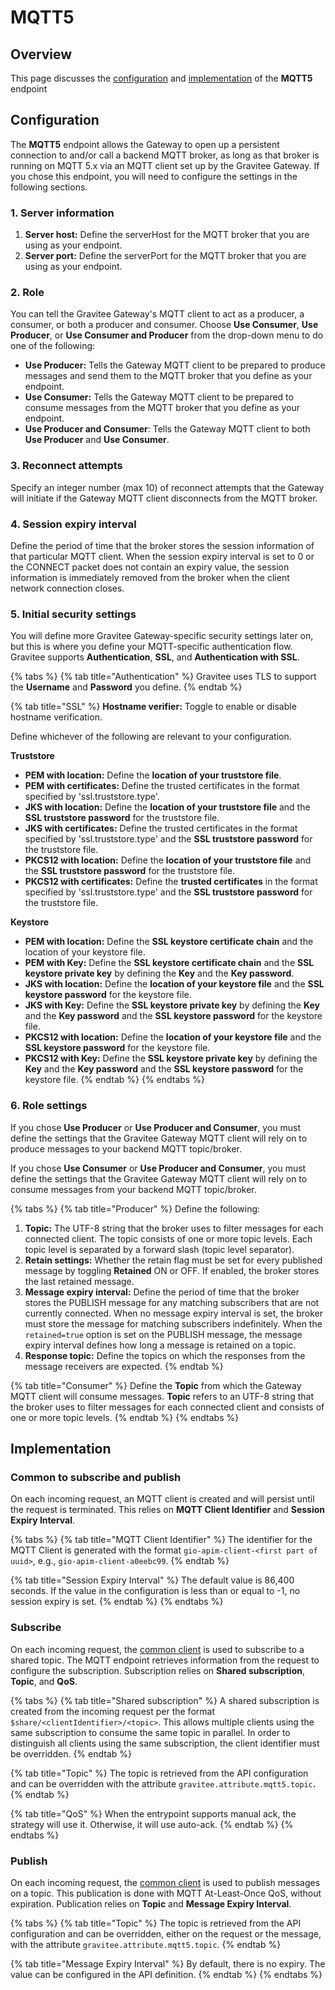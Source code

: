 # MQTT5

## Overview

This page discusses the [configuration](mqtt5.md#configuration) and [implementation](mqtt5.md#implementation) of the **MQTT5** endpoint

## Configuration

The **MQTT5** endpoint allows the Gateway to open up a persistent connection to and/or call a backend MQTT broker, as long as that broker is running on MQTT 5.x via an MQTT client set up by the Gravitee Gateway. If you chose this endpoint, you will need to configure the settings in the following sections.

### 1. Server information

1. **Server host:** Define the serverHost for the MQTT broker that you are using as your endpoint.
2. **Server port:** Define the serverPort for the MQTT broker that you are using as your endpoint.

### 2. Role

You can tell the Gravitee Gateway's MQTT client to act as a producer, a consumer, or both a producer and consumer. Choose **Use Consumer**, **Use Producer**, or **Use Consumer and Producer** from the drop-down menu to do one of the following:

* **Use Producer:** Tells the Gateway MQTT client to be prepared to produce messages and send them to the MQTT broker that you define as your endpoint.
* **Use Consumer:** Tells the Gateway MQTT client to be prepared to consume messages from the MQTT broker that you define as your endpoint.
* **Use Producer and Consumer**: Tells the Gateway MQTT client to both **Use Producer** and **Use Consumer**.

### 3. Reconnect attempts

Specify an integer number (max 10) of reconnect attempts that the Gateway will initiate if the Gateway MQTT client disconnects from the MQTT broker.

### **4. Session expiry interval**

Define the period of time that the broker stores the session information of that particular MQTT client. When the session expiry interval is set to 0 or the CONNECT packet does not contain an expiry value, the session information is immediately removed from the broker when the client network connection closes.

### 5. Initial security settings

You will define more Gravitee Gateway-specific security settings later on, but this is where you define your MQTT-specific authentication flow. Gravitee supports **Authentication**, **SSL**, and **Authentication with SSL**.

{% tabs %}
{% tab title="Authentication" %}
Gravitee uses TLS to support the **Username** and **Password** you define.
{% endtab %}

{% tab title="SSL" %}
**Hostname verifier:** Toggle to enable or disable hostname verification.

Define whichever of the following are relevant to your configuration.

**Truststore**

* **PEM with location:** Define the **location of your truststore file**.
* **PEM with certificates:** Define the trusted certificates in the format specified by 'ssl.truststore.type'.
* **JKS with location:** Define the **location of your truststore file** and the **SSL truststore password** for the truststore file.
* **JKS with certificates:** Define the trusted certificates in the format specified by 'ssl.truststore.type' and the **SSL truststore password** for the truststore file.
* **PKCS12 with location:** Define the **location of your truststore file** and the **SSL truststore password** for the truststore file.
* **PKCS12 with certificates:** Define the **trusted certificates** in the format specified by 'ssl.truststore.type' and the **SSL truststore password** for the truststore file.

**Keystore**

* **PEM with location:** Define the **SSL keystore certificate chain** and the location of your keystore file.
* **PEM with Key:** Define the **SSL keystore certificate chain** and the **SSL keystore private key** by defining the **Key** and the **Key password**.
* **JKS with location:** Define the **location of your keystore file** and the **SSL keystore password** for the keystore file.
* **JKS with Key:** Define the **SSL keystore private key** by defining the **Key** and the **Key password** and the **SSL keystore password** for the keystore file.
* **PKCS12 with location:** Define the **location of your keystore file** and the **SSL keystore password** for the keystore file.
* **PKCS12 with Key:** Define the **SSL keystore private key** by defining the **Key** and the **Key password** and the **SSL keystore password** for the keystore file.
{% endtab %}
{% endtabs %}

### 6. Role settings

If you chose **Use Producer** or **Use Producer and Consumer**, you must define the settings that the Gravitee Gateway MQTT client will rely on to produce messages to your backend MQTT topic/broker.

If you chose **Use Consumer** or **Use Producer and Consumer**, you must define the settings that the Gravitee Gateway MQTT client will rely on to consume messages from your backend MQTT topic/broker.&#x20;

{% tabs %}
{% tab title="Producer" %}
Define the following:

1. **Topic:** The UTF-8 string that the broker uses to filter messages for each connected client. The topic consists of one or more topic levels. Each topic level is separated by a forward slash (topic level separator).
2. **Retain settings:** Whether the retain flag must be set for every published message by toggling **Retained** ON or OFF. If enabled, the broker stores the last retained message.
3. **Message expiry interval:** Define the period of time that the broker stores the PUBLISH message for any matching subscribers that are not currently connected. When no message expiry interval is set, the broker must store the message for matching subscribers indefinitely. When the `retained=true` option is set on the PUBLISH message, the message expiry interval defines how long a message is retained on a topic.
4. **Response topic:** Define the topics on which the responses from the message receivers are expected.
{% endtab %}

{% tab title="Consumer" %}
Define the **Topic** from which the Gateway MQTT client will consume messages. **Topic** refers to an UTF-8 string that the broker uses to filter messages for each connected client and consists of one or more topic levels.
{% endtab %}
{% endtabs %}

## Implementation

### Common to subscribe and publish

On each incoming request, an MQTT client is created and will persist until the request is terminated. This relies on **MQTT Client Identifier** and **Session Expiry Interval**.

{% tabs %}
{% tab title="MQTT Client Identifier" %}
The identifier for the MQTT Client is generated with the format `gio-apim-client-<first part of uuid>`, e.g., `gio-apim-client-a0eebc99`.
{% endtab %}

{% tab title="Session Expiry Interval" %}
The default value is 86,400 seconds. If the value in the configuration is less than or equal to -1, no session expiry is set.
{% endtab %}
{% endtabs %}

### Subscribe

On each incoming request, the [common client](mqtt5.md#common-to-subscribe-and-publish) is used to subscribe to a shared topic. The MQTT endpoint retrieves information from the request to configure the subscription. Subscription relies on **Shared subscription**, **Topic**, and **QoS**.

{% tabs %}
{% tab title="Shared subscription" %}
A shared subscription is created from the incoming request per the format `$share/<clientIdentifier>/<topic>`. This allows multiple clients using the same subscription to consume the same topic in parallel. In order to distinguish all clients using the same subscription, the client identifier must be overridden.
{% endtab %}

{% tab title="Topic" %}
The topic is retrieved from the API configuration and can be overridden with the attribute `gravitee.attribute.mqtt5.topic`**.**
{% endtab %}

{% tab title="QoS" %}
When the entrypoint supports manual ack, the strategy will use it. Otherwise, it will use auto-ack.
{% endtab %}
{% endtabs %}

### Publish

On each incoming request, the [common client](mqtt5.md#common-to-subscribe-and-publish) is used to publish messages on a topic. This publication is done with MQTT At-Least-Once QoS, without expiration. Publication relies on **Topic** and **Message Expiry Interval**.

{% tabs %}
{% tab title="Topic" %}
The topic is retrieved from the API configuration and can be overridden, either on the request or the message, with the attribute `gravitee.attribute.mqtt5.topic`.
{% endtab %}

{% tab title="Message Expiry Interval" %}
By default, there is no expiry. The value can be configured in the API definition.
{% endtab %}
{% endtabs %}
